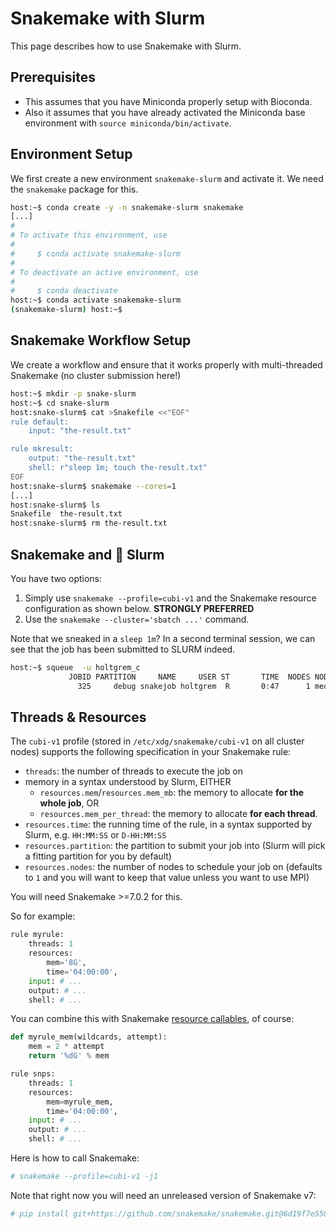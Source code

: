 # Snakemake with Slurm

This page describes how to use Snakemake with Slurm.

## Prerequisites

- This assumes that you have Miniconda properly setup with Bioconda.
- Also it assumes that you have already activated the Miniconda base environment with `source miniconda/bin/activate`.

## Environment Setup

We first create a new environment `snakemake-slurm` and activate it.
We need the `snakemake` package for this.

```bash
host:~$ conda create -y -n snakemake-slurm snakemake
[...]
#
# To activate this environment, use
#
#     $ conda activate snakemake-slurm
#
# To deactivate an active environment, use
#
#     $ conda deactivate
host:~$ conda activate snakemake-slurm
(snakemake-slurm) host:~$
```

## Snakemake Workflow Setup

We create a workflow and ensure that it works properly with multi-threaded Snakemake (no cluster submission here!)

```bash
host:~$ mkdir -p snake-slurm
host:~$ cd snake-slurm
host:snake-slurm$ cat >Snakefile <<"EOF"
rule default:
    input: "the-result.txt"

rule mkresult:
    output: "the-result.txt"
    shell: r"sleep 1m; touch the-result.txt"
EOF
host:snake-slurm$ snakemake --cores=1
[...]
host:snake-slurm$ ls
Snakefile  the-result.txt
host:snake-slurm$ rm the-result.txt
```

## Snakemake and :tada: Slurm

You have two options:

1. Simply use `snakemake --profile=cubi-v1` and the Snakemake resource configuration as shown below. **STRONGLY PREFERRED**
2. Use the `snakemake --cluster='sbatch ...'` command.

Note that we sneaked in a `sleep 1m`? In a second terminal session, we can see that the job has been submitted to SLURM indeed.

```bash
host:~$ squeue  -u holtgrem_c
             JOBID PARTITION     NAME     USER ST       TIME  NODES NODELIST(REASON)
               325     debug snakejob holtgrem  R       0:47      1 med0127
```

## Threads & Resources

The `cubi-v1` profile (stored in `/etc/xdg/snakemake/cubi-v1` on all cluster nodes) supports the following specification in your Snakemake rule:

* `threads`: the number of threads to execute the job on
* memory in a syntax understood by Slurm, EITHER
    * `resources.mem`/`resources.mem_mb`: the memory to allocate **for the whole job**, OR 
    * `resources.mem_per_thread`: the memory to allocate **for each thread**.
* `resources.time`: the running time of the rule, in a syntax supported by Slurm, e.g. `HH:MM:SS` or `D-HH:MM:SS`
* `resources.partition`: the partition to submit your job into (Slurm will pick a fitting partition for you by default)
* `resources.nodes`: the number of nodes to schedule your job on (defaults to `1` and you will want to keep that value unless you want to use MPI)

You will need Snakemake >=7.0.2 for this.

So for example:

```python
rule myrule:
    threads: 1
    resources:
        mem='8G',
        time='04:00:00',
    input: # ...
    output: # ...
    shell: # ...
```

You can combine this with Snakemake [resource callables](https://snakemake.readthedocs.io/en/stable/snakefiles/rules.html?highlight=resources#resources), of course:

```python
def myrule_mem(wildcards, attempt):
    mem = 2 * attempt
    return '%dG' % mem

rule snps:
    threads: 1
    resources:
        mem=myrule_mem,
        time='04:00:00',
    input: # ...
    output: # ...
    shell: # ...
```

Here is how to call Snakemake:

```bash
# snakemake --profile=cubi-v1 -j1
```

Note that right now you will need an unreleased version of Snakemake v7:

```bash
# pip install git+https://github.com/snakemake/snakemake.git@6d19f7e5585d9e9ee93c66222b7883ef09c1bc1d
```
